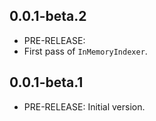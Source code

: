 <!-- 
BSD 3-Clause License
Copyright (c) 2022, GM Consult Pty Ltd
All rights reserved. 
-->

## 0.0.1-beta.2

- PRE-RELEASE: 
- First pass of `InMemoryIndexer`.

## 0.0.1-beta.1

- PRE-RELEASE: Initial version.